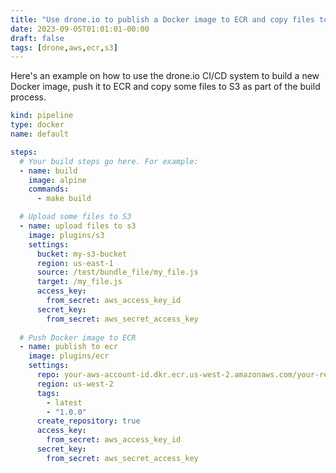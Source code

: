 ```yaml
---
title: "Use drone.io to publish a Docker image to ECR and copy files to S3"
date: 2023-09-05T01:01:01-00:00
draft: false
tags: [drone,aws,ecr,s3]
---
```

Here's an example on how to use the drone.io CI/CD system to build a new Docker image, push it to ECR and copy some files to S3 as part of the build process.


```yaml
kind: pipeline
type: docker
name: default

steps:
  # Your build steps go here. For example:
  - name: build
    image: alpine
    commands:
      - make build

  # Upload some files to S3
  - name: upload files to s3
    image: plugins/s3
    settings:
      bucket: my-s3-bucket
      region: us-east-1
      source: /test/bundle_file/my_file.js
      target: /my_file.js
      access_key:
        from_secret: aws_access_key_id
      secret_key:
        from_secret: aws_secret_access_key 
             
  # Push Docker image to ECR
  - name: publish to ecr
    image: plugins/ecr
    settings:
      repo: your-aws-account-id.dkr.ecr.us-west-2.amazonaws.com/your-repo
      region: us-west-2
      tags:
        - latest
        - "1.0.0"
      create_repository: true
      access_key:
        from_secret: aws_access_key_id
      secret_key:
        from_secret: aws_secret_access_key

```

